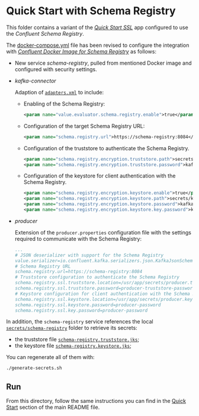 # Quick Start with Schema Registry

This folder contains a variant of the [_Quick Start SSL_](../quickstart-ssl/README.md#quick-start-ssl) app configured to use the _Confluent Schema Registry_.

The [docker-compose.yml](docker-compose.yml) file has been revised to configure the integration with [_Confluent Docker Image for Schema Registry_](https://hub.docker.com/r/confluentinc/cp-schema-registry) as follows:

- New service _schema-registry_, pulled from mentioned Docker image and configured with security settings.

- _kafka-connector_
  
  Adaption of [`adapters.xml`](./adapters.xml) to include:
  - Enabling of the Schema Registry:
    ```xml
    <param name="value.evaluator.schema.registry.enable">true</param>
    ```

  - Configuration of the target Schema Registry URL:
    ```xml
    <param name="schema.registry.url">https://schema-registry:8084</param>
    ```

  - Configuration of the truststore to authenticate the Schema Registry.
    ```xml
    <param name="schema.registry.encryption.truststore.path">secrets/kafka-connector.truststore.jks</param>
    <param name="schema.registry.encryption.truststore.password">kafka-connector-truststore-password</param>
    ```

  - Configuration of the keystore for client authentication with the Schema Registry.
    ```xml
    <param name="schema.registry.encryption.keystore.enable">true</param>
    <param name="schema.registry.encryption.keystore.path">secrets/kafka-connector.keystore.jks</param>
    <param name="schema.registry.encryption.keystore.password">kafka-connector-password</param>
    <param name="schema.registry.encryption.keystore.key.password">kafka-connector-password</param>
    ```

- _producer_

   Extension of the `producer.properties` configuration file with the settings required to communicate with the Schema Registry:
    
    ```yaml
    ...
    # JSON deserializer with support for the Schema Registry
    value.serializer=io.confluent.kafka.serializers.json.KafkaJsonSchemaSerializer
    # Schema Registry URL
    schema.registry.url=https://schema-registry:8084
    # Truststore configuration to authenticate the Schema Registry
    schema.registry.ssl.truststore.location=/usr/app/secrets/producer.truststore.jks
    schema.registry.ssl.truststore.password=producer-truststore-password
    # Keystore configuration for client authentication with the Schema Registry
    schema.registry.ssl.keystore.location=/usr/app/secrets/producer.keystore.jks
    schema.registry.ssl.keystore.password=producer-password
    schema.registry.ssl.key.password=producer-password
    ```  

In addition, the `schema-registry` service references the local [`secrets/schema-registry`](../compose-templates/secrets/schema-registry/) folder to retrieve its secrets:

- the truststore file [`schema-registry.truststore.jks`](../compose-templates/secrets/schema-registry/schema-registry.truststore.jks);
- the keystore file [`schema-registry.keystore.jks`](../compose-templates/secrets/schema-registry/schema-registry.keystore.jks);

You can regenerate all of them with:

```sh
./generate-secrets.sh

```

## Run

From this directory, follow the same instructions you can find in the [Quick Start](../../README.md#run) section of the main README file.
